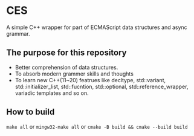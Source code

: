 # CES

A simple C++ wrapper for part of ECMAScript data structures and async grammar.

## The purpose for this repository

- Better comprehension of data structures.
- To absorb modern grammer skills and thoughts
- To learn new C++(11~20) featrues like decltype, std::variant, std::initializer_list, std::fucntion, std::optional, std::reference_wrapper, variadic templates and so on.

## How to build

`make all` or `mingw32-make all` or `cmake -B build && cmake --build build`
